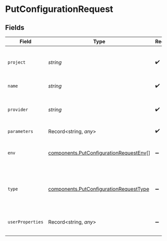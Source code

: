 # PutConfigurationRequest


## Fields

| Field                                                                                            | Type                                                                                             | Required                                                                                         | Description                                                                                      |
| ------------------------------------------------------------------------------------------------ | ------------------------------------------------------------------------------------------------ | ------------------------------------------------------------------------------------------------ | ------------------------------------------------------------------------------------------------ |
| `project`                                                                                        | *string*                                                                                         | :heavy_check_mark:                                                                               | Name of the project to which this configuration belongs                                          |
| `name`                                                                                           | *string*                                                                                         | :heavy_check_mark:                                                                               | Name of the configuration                                                                        |
| `provider`                                                                                       | *string*                                                                                         | :heavy_check_mark:                                                                               | Name of the provider - "openai", "anthropic", etc.                                               |
| `parameters`                                                                                     | Record<string, *any*>                                                                            | :heavy_check_mark:                                                                               | N/A                                                                                              |
| `env`                                                                                            | [components.PutConfigurationRequestEnv](../../models/components/putconfigurationrequestenv.md)[] | :heavy_minus_sign:                                                                               | List of environments where the configuration is active                                           |
| `type`                                                                                           | [components.PutConfigurationRequestType](../../models/components/putconfigurationrequesttype.md) | :heavy_minus_sign:                                                                               | Type of the configuration - "LLM" or "pipeline" - "LLM" by default                               |
| `userProperties`                                                                                 | Record<string, *any*>                                                                            | :heavy_minus_sign:                                                                               | Details of user who created the configuration                                                    |